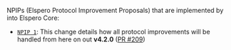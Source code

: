 NPIPs (Elspero Protocol Improvement Proposals) that are implemented by into Elspero Core:

* [`NPIP 1`](https://github.com/ESCCoin/npips/blob/master/npip-0001.mediawiki): This change details how all protocol improvements will be handled from here on out **v4.2.0**  ([PR #209](https://github.com/ESCCoin/elspero-core/pull/209))
